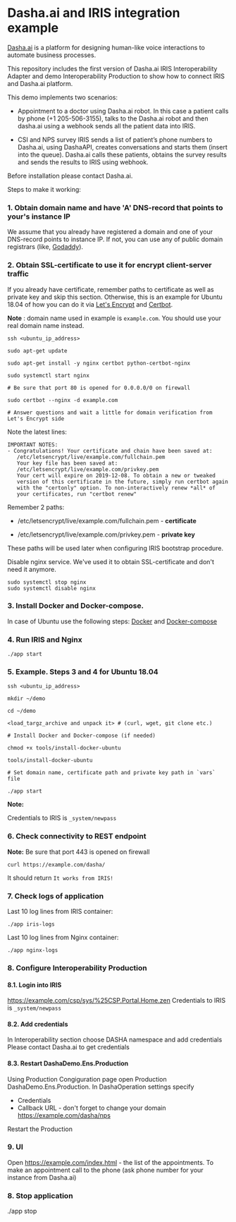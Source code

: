 # Dasha.ai and IRIS integration example

[Dasha.ai](https://dasha.ai) is a platform for designing human-like voice interactions to automate business processes.

This repository includes the first version of Dasha.ai IRIS Interoperability Adapter and demo Interoperability Production 
to show how to connect IRIS and Dasha.ai platform.

This demo implements two scenarios:

* Appointment to a doctor using Dasha.ai robot.
In this case a patient calls by phone (+1 205-506-3155), talks to the Dasha.ai robot and then dasha.ai using a webhook sends all the patient data into IRIS. 

* CSI and NPS survey
IRIS sends a list of patient’s phone numbers to Dasha.ai, using DashaAPI, creates conversations and starts them (insert into the queue).
Dasha.ai calls these patients, obtains the survey results and sends the results to IRIS using webhook. 


Before installation please contact Dasha.ai.



Steps to make it working:

### 1. Obtain domain name and have 'A' DNS-record that points to your's instance IP

We assume that you already have registered a domain and one of your DNS-record points 
to instance IP. If not, you can use any of public domain registrars (like, [Godaddy](https://godaddy.com)).

### 2. Obtain SSL-certificate to use it for encrypt client-server traffic

If you already have certificate, remember paths to certificate as well as private key and skip this section.
Otherwise, this is an example for Ubuntu 18.04 of how you can do it via [Let's Encrypt](https://letsencrypt.org/) and [Certbot](https://certbot.eff.org/lets-encrypt/ubuntuxenial-nginx).

**Note** : domain name used in example is `example.com`. You should use your real domain name instead.

```
ssh <ubuntu_ip_address>

sudo apt-get update

sudo apt-get install -y nginx certbot python-certbot-nginx

sudo systemctl start nginx

# Be sure that port 80 is opened for 0.0.0.0/0 on firewall

sudo certbot --nginx -d example.com

# Answer questions and wait a little for domain verification from Let's Encrypt side
```

Note the latest lines:

```
IMPORTANT NOTES:
- Congratulations! Your certificate and chain have been saved at:
   /etc/letsencrypt/live/example.com/fullchain.pem
   Your key file has been saved at:
   /etc/letsencrypt/live/example.com/privkey.pem
   Your cert will expire on 2019-12-08. To obtain a new or tweaked
   version of this certificate in the future, simply run certbot again
   with the "certonly" option. To non-interactively renew *all* of
   your certificates, run "certbot renew"

```
Remember 2 paths:

- /etc/letsencrypt/live/example.com/fullchain.pem - **certificate**

- /etc/letsencrypt/live/example.com/privkey.pem - **private key**

These paths will be used later when configuring IRIS bootstrap procedure.

Disable nginx service. We've used it to obtain SSL-certificate and don't need it anymore.

```
sudo systemctl stop nginx
sudo systemctl disable nginx
```

### 3. Install Docker and Docker-compose.

In case of Ubuntu use the following steps: [Docker](https://docs.docker.com/install/linux/docker-ce/ubuntu/) and [Docker-compose](https://docs.docker.com/compose/install/)

### 4. Run IRIS and Nginx

```
./app start
```

### 5. Example. Steps 3 and 4 for Ubuntu 18.04

```
ssh <ubuntu_ip_address>

mkdir ~/demo

cd ~/demo

<load_targz_archive and unpack it> # (curl, wget, git clone etc.)

# Install Docker and Docker-compose (if needed)

chmod +x tools/install-docker-ubuntu

tools/install-docker-ubuntu

# Set domain name, certificate path and private key path in `vars` file

./app start
```

**Note:**

Credentials to IRIS is `_system/newpass`

### 6. Check connectivity to REST endpoint

**Note:** Be sure that port 443 is opened on firewall

```
curl https://example.com/dasha/
```

It should return `It works from IRIS!`

### 7. Check logs of application

Last 10 log lines from IRIS container:

`./app iris-logs`

Last 10 log lines from Nginx container:

`./app nginx-logs`

### 8. Configure Interoperability Production

#### 8.1. Login into IRIS 

https://example.com/csp/sys/%25CSP.Portal.Home.zen
Credentials to IRIS is `_system/newpass`

#### 8.2. Add credentials

In Interoperability section choose DASHA namespace and add credentials
Please contact Dasha.ai to get credentials

#### 8.3. Restart DashaDemo.Ens.Production

Using Production Congiguration page open Production DashaDemo.Ens.Production.
In DashaOperation settings specify 
* Credentials 
* Callback URL - don't forget to change your domain https://example.com/dasha/nps 

Restart the Production

### 9. UI

Open https://example.com/index.html - the list of the appointments.
To make an appointment call to the phone (ask phone number for your instance from Dasha.ai)

### 8. Stop application

./app stop
